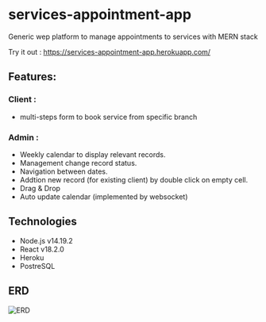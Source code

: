 # services-appointment-app

Generic wep platform to manage appointments to services 
with MERN stack

Try it out : https://services-appointment-app.herokuapp.com/


## Features:
### Client : 
- multi-steps form to book service from specific branch

### Admin :
- Weekly calendar to display relevant records.
- Management change record status.
- Navigation between dates.
- Addtion new record (for existing client) by double click on empty cell.
- Drag & Drop
- Auto update calendar (implemented by websocket)


## Technologies
- Node.js v14.19.2
- React v18.2.0
- Heroku
- PostreSQL

## ERD 
![ERD](https://drive.google.com/uc?export=view&id=1o6EnsTjR4N13YPajG-er08Py254jWzFf)


